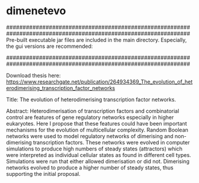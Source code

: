 # dimenetevo
################################################################################################################
Pre-built executable jar files are included in the main directory. Especially, the gui versions are recommended: 

################################################################################################################

Download thesis here: https://www.researchgate.net/publication/264934369_The_evolution_of_heterodimerising_transcription_factor_networks

Title: The evolution of heterodimerising transcription factor networks.

Abstract:
Heterodimerisation of transcription factors and combinatorial control are features of gene regulatory networks especially in higher eukaryotes. Here I propose that these features could have been important mechanisms for the evolution of multicellular complexity. Random Boolean networks were used to model regulatory networks of dimerising and non-dimerising transcription factors. These networks were evolved in computer simulations to produce high numbers of steady states (attractors) which were interpreted as individual cellular states as found in different cell types. Simulations were run that either allowed dimerisation or did not. Dimerising networks evolved to produce a higher number of steady states, thus supporting the initial proposal.
